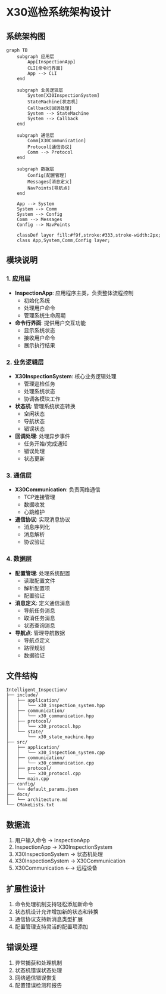 # X30巡检系统架构设计

## 系统架构图

```mermaid
graph TB
    subgraph 应用层
        App[InspectionApp]
        CLI[命令行界面]
        App --> CLI
    end

    subgraph 业务逻辑层
        System[X30InspectionSystem]
        StateMachine[状态机]
        Callback[回调处理]
        System --> StateMachine
        System --> Callback
    end

    subgraph 通信层
        Comm[X30Communication]
        Protocol[通信协议]
        Comm --> Protocol
    end

    subgraph 数据层
        Config[配置管理]
        Messages[消息定义]
        NavPoints[导航点]
    end

    App --> System
    System --> Comm
    System --> Config
    Comm --> Messages
    Config --> NavPoints

    classDef layer fill:#f9f,stroke:#333,stroke-width:2px;
    class App,System,Comm,Config layer;
```

## 模块说明

### 1. 应用层
- **InspectionApp**: 应用程序主类，负责整体流程控制
  - 初始化系统
  - 处理用户命令
  - 管理系统生命周期
- **命令行界面**: 提供用户交互功能
  - 显示系统状态
  - 接收用户命令
  - 展示执行结果

### 2. 业务逻辑层
- **X30InspectionSystem**: 核心业务逻辑处理
  - 管理巡检任务
  - 处理系统状态
  - 协调各模块工作
- **状态机**: 管理系统状态转换
  - 空闲状态
  - 导航状态
  - 错误状态
- **回调处理**: 处理异步事件
  - 任务开始/完成通知
  - 错误处理
  - 状态更新

### 3. 通信层
- **X30Communication**: 负责网络通信
  - TCP连接管理
  - 数据收发
  - 心跳维护
- **通信协议**: 实现消息协议
  - 消息序列化
  - 消息解析
  - 协议验证

### 4. 数据层
- **配置管理**: 处理系统配置
  - 读取配置文件
  - 解析配置项
  - 配置验证
- **消息定义**: 定义通信消息
  - 导航任务消息
  - 取消任务消息
  - 状态查询消息
- **导航点**: 管理导航数据
  - 导航点定义
  - 路径规划
  - 数据验证

## 文件结构

```
Intelligent_Inspection/
├── include/
│   ├── application/
│   │   └── x30_inspection_system.hpp
│   ├── communication/
│   │   └── x30_communication.hpp
│   ├── protocol/
│   │   └── x30_protocol.hpp
│   └── state/
│       └── x30_state_machine.hpp
├── src/
│   ├── application/
│   │   └── x30_inspection_system.cpp
│   ├── communication/
│   │   └── x30_communication.cpp
│   ├── protocol/
│   │   └── x30_protocol.cpp
│   └── main.cpp
├── config/
│   └── default_params.json
├── docs/
│   └── architecture.md
└── CMakeLists.txt
```

## 数据流

1. 用户输入命令 → InspectionApp
2. InspectionApp → X30InspectionSystem
3. X30InspectionSystem → 状态机处理
4. X30InspectionSystem → X30Communication
5. X30Communication ←→ 远程设备

## 扩展性设计

1. 命令处理机制支持轻松添加新命令
2. 状态机设计允许增加新的状态和转换
3. 通信协议支持新消息类型扩展
4. 配置管理支持灵活的配置项添加

## 错误处理

1. 异常捕获和处理机制
2. 状态机错误状态处理
3. 网络通信错误恢复
4. 配置错误检测和报告